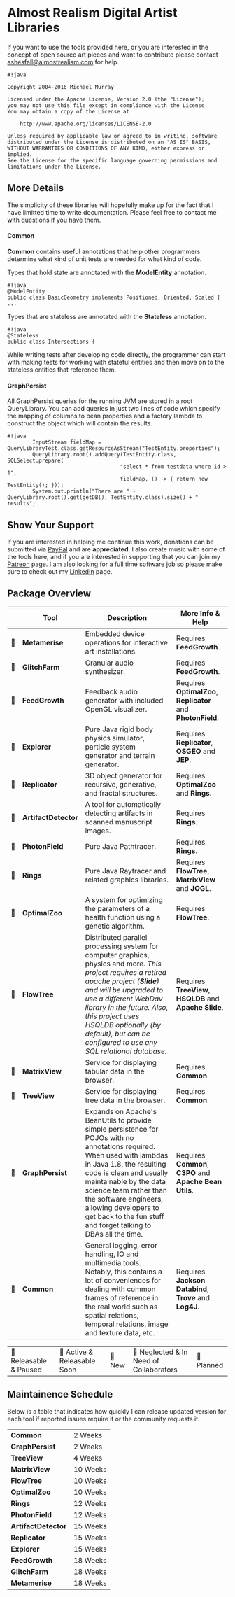 # Almost Realism Digital Artist Libraries #

If you want to use the tools provided here, or you are interested in the concept of open source
art pieces and want to contribute please contact ashesfall@almostrealism.com for help.

```
#!java

Copyright 2004-2016 Michael Murray

Licensed under the Apache License, Version 2.0 (the "License");
you may not use this file except in compliance with the License.
You may obtain a copy of the License at

    http://www.apache.org/licenses/LICENSE-2.0

Unless required by applicable law or agreed to in writing, software
distributed under the License is distributed on an "AS IS" BASIS,
WITHOUT WARRANTIES OR CONDITIONS OF ANY KIND, either express or implied.
See the License for the specific language governing permissions and
limitations under the License.
```

## More Details ##

The simplicity of these libraries will hopefully make up for the fact that I have limitted time to write documentation. Please feel free to contact me with questions if you have them.

#### Common ####

**Common** contains useful annotations that help other programmers determine what kind of unit tests are needed for what kind of code.

Types that hold state are annotated with the **ModelEntity** annotation.
```
#!java
@ModelEntity
public class BasicGeometry implements Positioned, Oriented, Scaled {
...
```

Types that are stateless are annotated with the **Stateless** annotation.
```
#!java
@Stateless
public class Intersections {
```

While writing tests after developing code directly, the programmer can start with making tests for working with stateful entities and then move on to the stateless entities that reference them.

#### GraphPersist ####

All GraphPersist queries for the running JVM are stored in a root QueryLibrary. You can add queries in just two lines of code which specify the mapping of columns to bean properties and a factory lambda to construct the object which will contain the results.

```
#!java
		InputStream fieldMap = QueryLibraryTest.class.getResourceAsStream("TestEntity.properties");
		QueryLibrary.root().addQuery(TestEntity.class, SQLSelect.prepare(
									"select * from testdata where id > 1",
									fieldMap, () -> { return new TestEntity(); }));	
		System.out.println("There are " + QueryLibrary.root().get(getDB(), TestEntity.class).size() + " results";
```

## Show Your Support ##

If you are interested in helping me continue this work, donations can be submitted via [PayPal](https://paypal.me/discomike) and are **appreciated**. I also create music with some of the tools here, and if you are interested in supporting that you can join my [Patreon](https://www.patreon.com/user?u=3646756) page. I am also looking for a full time software job so please make sure to check out my [LinkedIn](https://www.linkedin.com/in/ashesfall) page.

## Package Overview ##
|   | Tool | Description | More Info & Help |
|---|---|---|---|
|💜| **Metamerise** | Embedded device operations for interactive art installations. | Requires **FeedGrowth**. |
|🍎| **GlitchFarm** | Granular audio synthesizer. | Requires **FeedGrowth**. |
|🔵| **FeedGrowth** | Feedback audio generator with included OpenGL visualizer. | Requires **OptimalZoo**, **Replicator** and **PhotonField**. |
|🍏| **Explorer** | Pure Java rigid body physics simulator, particle system generator and terrain generator. | Requires **Replicator**, **OSGEO** and **JEP**. |
|🍏| **Replicator** | 3D object generator for recursive, generative, and fractal structures. | Requires **OptimalZoo** and **Rings**. |
|🔶| **ArtifactDetector** | A tool for automatically detecting artifacts in scanned manuscript images. | Requires **Rings**. |
|🍎| **PhotonField** | Pure Java Pathtracer. | Requires **Rings**. |
|🔶| **Rings** | Pure Java Raytracer and related graphics libraries. | Requires **FlowTree**, **MatrixView** and **JOGL**. |
|🍎| **OptimalZoo** | A system for optimizing the parameters of a health function using a genetic algorithm. | Requires **FlowTree**. |
|🔶| **FlowTree** | Distributed parallel processing system for computer graphics, physics and more. *This project requires a retired apache project (**Slide**) and will be upgraded to use a different WebDav library in the future. Also, this project uses HSQLDB optionally (by default), but can be configured to use any SQL relational database.* | Requires **TreeView**, **HSQLDB** and **Apache Slide**. |
|🔶| **MatrixView** | Service for displaying tabular data in the browser. | Requires **Common**. |
|🔵| **TreeView** | Service for displaying tree data in the browser. | Requires **Common**. |
|🔵| **GraphPersist** | Expands on Apache's BeanUtils to provide simple persistence for POJOs with no annotations required. When used with lambdas in Java 1.8, the resulting code is clean and usually maintainable by the data science team rather than the software engineers, allowing developers to get back to the fun stuff and forget talking to DBAs all the time. | Requires **Common**, **C3PO** and **Apache Bean Utils**. |
|🔶| **Common** | General logging, error handling, IO and multimedia tools. Notably, this contains a lot of conveniences for dealing with common frames of reference in the real world such as spatial relations, temporal relations, image and texture data, etc. | Requires **Jackson Databind**, **Trove** and **Log4J**. |

|   |   |   |   |   |
|---|---|---|---|---|
|🔶 Releasable & Paused | 🔵 Active & Releasable Soon | 🍏 New | 🍎 Neglected & In Need of Collaborators | 💜 Planned |

## Maintainence Schedule ##

Below is a table that indicates how quickly I can release updated version for each tool if reported issues require it or the community requests it.

|   |   |
|---|---|
| **Common** | 2 Weeks |
| **GraphPersist** | 2 Weeks |
| **TreeView** | 4 Weeks |
| **MatrixView** | 10 Weeks |
| **FlowTree** | 10 Weeks |
| **OptimalZoo** | 10 Weeks |
| **Rings** | 12 Weeks |
| **PhotonField** | 12 Weeks |
| **ArtifactDetector** | 15 Weeks |
| **Replicator** | 15 Weeks |
| **Explorer** | 15 Weeks |
| **FeedGrowth** | 18 Weeks |
| **GlitchFarm** | 18 Weeks |
| **Metamerise** | 18 Weeks |
